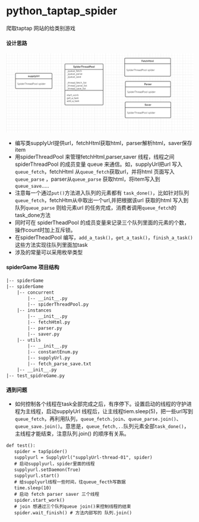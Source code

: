 python_taptap_spider
=====================

爬取taptap 网站的给类别游戏

#### 设计思路  

![spider](img/spider.png)

- 编写类supplyUrl提供url，fetchHtml获取html，parser解析html，saver保存item
- 用spiderThreadPool 来管理fetchHtml,parser,saver 线程，线程之间spiderThreadPool 的成员变量 queue 来通信。如，supplyUrl把url 写入`queue_fetch`，fetchHtml 从`queue_fetch`获取url，并将html 页面写入 `queue_parse` ，parser从`queue_parse` 获取html，将item写入到`queue_save`.....
- 注意每一个通过`put()`方法进入队列的元素都有 `task_done()`，比如针对队列`queue_fetch`，fetchHtm从中取出一个url,并把根据该url 获取的html 写入到队列`queue_parse` 则给元素url 的任务完成，消费者调用`queue_fetch`的task_done方法
- 同时可在 spiderTheadPool 的成员变量来记录三个队列里面的元素的个数，操作count时加上互斥锁。
- 在spiderTheadPool 编写，`add_a_task()`，`get_a_task()`，`finish_a_task()`这些方法实现往队列里面加task
- 涉及的常量可以采用枚举类型

#### spiderGame 项目结构
```
|-- spiderGame
|-- spiderGame
    |-- concurrent
        |-- __init__.py
        |-- spiderThreadPool.py
    |-- instances
        |-- __init__.py
        |-- fetchHtml.py
        |-- parser.py
        |-- saver.py
    |-- utils
        |-- __init__.py
        |-- constantEnum.py
        |-- supplyUrl.py
        |-- fetch_parse_save.txt
    |-- __init__.py
|-- test_spidreGame.py
```

#### 遇到问题
- 如何控制各个线程在task全部完成之后，有序停下。设置启动的线程的守护进程为主线程，启动supplyUrl 线程后，让主线程tiem.sleep(5)，把一些url写到`queue_fetch`，再利用队列，`queue_fetch.join`、`queue_parse.join()`、`queue_save.join()`。意思是，`queue_fetch,..`队列元素全部`task_done()`，主线程才能结束，注意队列.join() 的顺序有关系。
```
def test():
   spider = tapSpider()
   supplyurl = SupplyUrl("supplyUrl-thread-01", spider)
   # 启动supplyurl，spider里面的线程
   supplyurl.setDaemon(True)
   supplyurl.start()
   # 给supplyurl线程一些时间，往queue_fecth写数据
   time.sleep(10)
   # 启动 fetch parser saver 三个线程
   spider.start_work()
   # join 想通过三个队列queue join()来控制线程的结束
   spider.wait_finish() # 方法内部写的 队列.join()
```